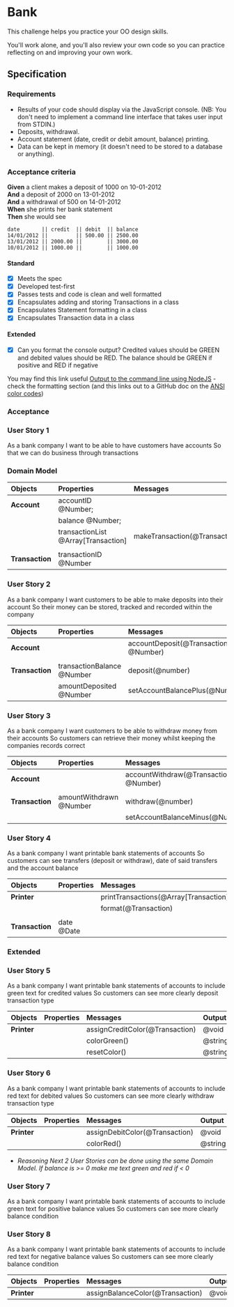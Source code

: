 # Bank

This challenge helps you practice your OO design skills.

You'll work alone, and you'll also review your own code so you can practice reflecting on and improving your own work.

## Specification

### Requirements

* Results of your code should display via the JavaScript console.  (NB: You don't need to implement a command line interface that takes user input from STDIN.)
* Deposits, withdrawal.
* Account statement (date, credit or debit amount, balance) printing.
* Data can be kept in memory (it doesn't need to be stored to a database or anything).

### Acceptance criteria

**Given** a client makes a deposit of 1000 on 10-01-2012  
**And** a deposit of 2000 on 13-01-2012  
**And** a withdrawal of 500 on 14-01-2012  
**When** she prints her bank statement  
**Then** she would see

```
date       || credit  || debit  || balance
14/01/2012 ||         || 500.00 || 2500.00
13/01/2012 || 2000.00 ||        || 3000.00
10/01/2012 || 1000.00 ||        || 1000.00
```


#### Standard
- [x] Meets the spec
- [x] Developed test-first
- [x] Passes tests and code is clean and well formatted
- [x] Encapsulates adding and storing Transactions in a class
- [x] Encapsulates Statement formatting in a class
- [x] Encapsulates Transaction data in a class

#### Extended
- [x] Can you format the console output?  Credited values should be GREEN and debited values should be RED.  The balance should be GREEN if positive and RED if negative

You may find this link useful [Output to the command line using NodeJS](https://nodejs.dev/en/learn/output-to-the-command-line-using-nodejs/) - check the formatting section (and this links out to a GitHub doc on the [ANSI color codes](https://gist.github.com/iamnewton/8754917))

### Acceptance 

### User Story 1 

As a bank company
I want to be able to have customers have accounts
So that we can do business through transactions

### Domain Model

|**Objects**     |**Properties**                         |**Messages**                     |**Output**
|:---------------|:--------------------------------------|:--------------------------------|:----------                                    
|**Account**     |accountID @Number;                     |                                 |
|                |balance @Number;                       |                                 |
|                |transactionList @Array[Transaction]    |makeTransaction(@Transaction)    |@void                 
|                |                                       |                                 |
|**Transaction** |transactionID @Number                  |                                 |

### User Story 2

As a bank company
I want customers to be able to make deposits into their account
So their money can be stored, tracked and recorded within the company

|**Objects**     |**Properties**                         |**Messages**                           |**Output**
|:---------------|:--------------------------------------|:--------------------------------------|:----------                                    
|**Account**     |                                       |accountDeposit(@Transaction, @Number)  |@void     
|                |                                       |                                       |
|**Transaction** |transactionBalance @Number             |deposit(@number)                       |@void
|                |amountDeposited @Number                |setAccountBalancePlus(@Number)         |@void               

### User Story 3

As a bank company 
I want customers to be able to withdraw money from their accounts
So customers can retrieve their money whilst keeping the companies records correct

|**Objects**     |**Properties**                         |**Messages**                           |**Output**
|:---------------|:--------------------------------------|:--------------------------------------|:----------                                    
|**Account**     |                                       |accountWithdraw(@Transaction, @Number) |@void                            
|                |                                       |                                       |
|**Transaction** |amountWithdrawn @Number                |withdraw(@number)                      |@void           
|                |                                       |setAccountBalanceMinus(@Number)        |@void              

### User Story 4

As a bank company
I want printable bank statements of accounts
So customers can see transfers (deposit or withdraw), date of said transfers and the account balance

|**Objects**     |**Properties**                         |**Messages**                           |**Output**
|:---------------|:--------------------------------------|:--------------------------------------|:----------                                    
|**Printer**     |                                       |printTransactions(@Array[Transaction]) |console.log(@String)                                                             
|                |                                       |format(@Transaction)                   |@void
|                |                                       |                                       |
|**Transaction** |date @Date                             |                                       |      
                                                                                     
### Extended 

### User Story 5

As a bank company
I want printable bank statements of accounts to include green text for credited values 
So customers can see more clearly deposit transaction type

|**Objects**     |**Properties**                         |**Messages**                           |**Output**
|:---------------|:--------------------------------------|:--------------------------------------|:----------                                                             
|**Printer**     |                                       |assignCreditColor(@Transaction)        |@void           
|                |                                       |colorGreen()                           |@string  
|                |                                       |resetColor()                           |@string 

### User Story 6

As a bank company
I want printable bank statements of accounts to include red text for debited values 
So customers can see more clearly withdraw transaction type

|**Objects**     |**Properties**                         |**Messages**                           |**Output**
|:---------------|:--------------------------------------|:--------------------------------------|:----------                                                             
|**Printer**     |                                       |assignDebitColor(@Transaction)         |@void           
|                |                                       |colorRed()                             |@string  

* *Reasoning Next 2 User Stories can be done using the same Domain Model. If balance is >= 0 make me text green and red if < 0*

### User Story 7

As a bank company
I want printable bank statements of accounts to include green text for positive balance values
So customers can see more clearly balance condition

### User Story 8

As a bank company
I want printable bank statements of accounts to include red text for negative balance values
So customers can see more clearly balance condition

|**Objects**     |**Properties**                         |**Messages**                           |**Output**
|:---------------|:--------------------------------------|:--------------------------------------|:----------                                                             
|**Printer**     |                                       |assignBalanceColor(@Transaction)       |@void         

